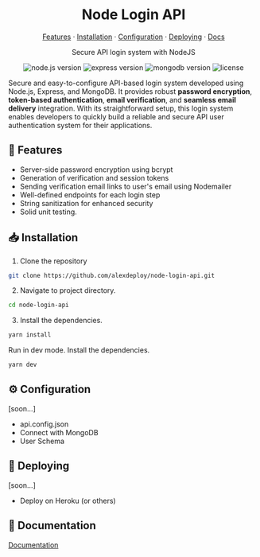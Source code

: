 <p align="center">
 <!-- image -->
</p>

<h1 align="center">Node Login API</h1>
<p align="center">
  <a href="#-features">Features</a> ·
  <a href="#-installation">Installation</a> ·
  <a href="#️-configuration">Configuration</a> ·
  <a href="#-deploying">Deploying</a> ·
  <a href="#-documentation">Docs</a>

</p>
<p align="center">Secure API login system with NodeJS</p>
<div align="center">

![node.js version](https://img.shields.io/badge/node.js-v18.14.1-5865F2?style=flat&logo=node.js&color=80bc02) ![express version](https://img.shields.io/badge/express-v4.18.2-222222?style=flat&logo=express) ![mongodb version](https://img.shields.io/badge/mongodb-v5.6.0-222222?style=flat&logo=mongodb) ![license](https://img.shields.io/badge/license-MIT-purple)

</div>

Secure and easy-to-configure API-based login system developed using Node.js, Express, and MongoDB. It provides robust **password encryption**, **token-based authentication**, **email verification**, and **seamless email delivery** integration. With its straightforward setup, this login system enables developers to quickly build a reliable and secure API user authentication system for their applications.

  ## 🧩 Features
  
- Server-side password encryption using bcrypt
- Generation of verification and session tokens
- Sending verification email links to user's email using Nodemailer
- Well-defined endpoints for each login step
- String sanitization for enhanced security
- Solid unit testing.

## 📥 Installation

1. Clone the repository
````bash
git clone https://github.com/alexdeploy/node-login-api.git
````

2. Navigate to project directory.
````bash
cd node-login-api
````

3. Install the dependencies.
````bash
yarn install
````

Run in dev mode. Install the dependencies.
````bash
yarn dev
````

## ⚙️ Configuration

[soon...]

- api.config.json
- Connect with MongoDB
- User Schema

## 🚀 Deploying

[soon...]

- Deploy on Heroku (or others)

## 📜 Documentation

<a href="https://github.com/alexdeploy/node-login-api/DOCUMENTATION.md">Documentation</a>
